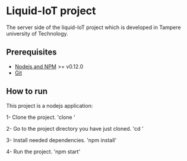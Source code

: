 # Liquid-IoT project

The server side of the liquid-IoT project which is developed in Tampere university of Technology.

## Prerequisites

- [Nodejs and NPM](nodejs.org) >= v0.12.0
- [Git](https://git-scm.com/)

## How to run

This project is a nodejs application:

1- Clone the project. 'clone '

2- Go to the project directory you have just cloned. 'cd '

3- Install needed dependencies. 'npm install'

4- Run the project. 'npm start'
